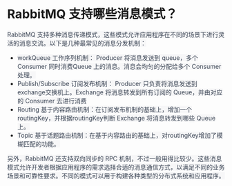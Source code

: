 # RabbitMQ 支持哪些消息模式？

<font style="color:rgb(55, 65, 81);background-color:rgb(247, 247, 248);">RabbitMQ 支持多种消息传递模式，这些模式允许应用程序在不同的场景下进行灵活的消息交流。以下是几种最常见的消息分发机制：</font>

+ <font style="color:rgb(55, 65, 81);background-color:rgb(247, 247, 248);">workQueue 工作序列机制： Producer 将消息发送到 queue，多个 Consumer 同时消费Queue 上的消息。消息会均匀的分配给多个 Consumer 处理。</font>
+ <font style="color:rgb(55, 65, 81);background-color:rgb(247, 247, 248);">Publish/Subscribe 订阅发布机制： Producer 只负责将消息发送到exchange交换机上。Exchange 将消息转发到所有订阅的 Queue，并由对应的 Consumer 去进行消费</font>
+ <font style="color:rgb(55, 65, 81);background-color:rgb(247, 247, 248);">Routing 基于内容路由机制：在订阅发布机制的基础上，增加一个routingKey，并根据routingKey判断 Exchange 将消息转发到哪些 Queue 上。</font>
+ <font style="color:rgb(55, 65, 81);background-color:rgb(247, 247, 248);">Topic 基于话题路由机制：在基于内容路由的基础上，对routingKey增加了模糊匹配的功能。</font>

<font style="color:rgb(55, 65, 81);background-color:rgb(247, 247, 248);">另外，RabbitMQ 还支持双向同步的 RPC 机制，不过一般用得比较少。这些消息模式允许开发者根据应用程序的需求选择合适的消息通信方式，以满足不同的业务场景和可靠性要求。不同的模式可以用于构建各种类型的分布式系统和应用程序。</font>

